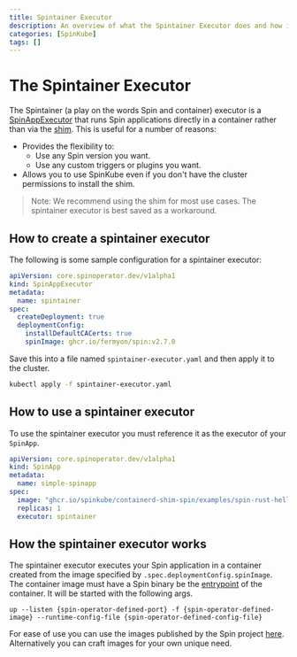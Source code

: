 ```yaml
---
title: Spintainer Executor
description: An overview of what the Spintainer Executor does and how it can be used.
categories: [SpinKube]
tags: []
---
```


# The Spintainer Executor

The Spintainer (a play on the words Spin and container) executor is a [SpinAppExecutor](../../reference/spin-app-executor) that runs Spin applications directly in a container rather than via the [shim](../../topics/architecture#containerd-shim-spin). This is useful for a number of reasons:

- Provides the flexibility to:
  - Use any Spin version you want.
  - Use any custom triggers or plugins you want.
- Allows you to use SpinKube even if you don't have the cluster permissions to install the shim.

> Note: We recommend using the shim for most use cases. The spintainer executor is best saved as a workaround.

## How to create a spintainer executor

The following is some sample configuration for a spintainer executor:

```yaml
apiVersion: core.spinoperator.dev/v1alpha1
kind: SpinAppExecutor
metadata:
  name: spintainer
spec:
  createDeployment: true
  deploymentConfig:
    installDefaultCACerts: true
    spinImage: ghcr.io/fermyon/spin:v2.7.0
```

Save this into a file named `spintainer-executor.yaml` and then apply it to the cluster.

```bash
kubectl apply -f spintainer-executor.yaml
```

## How to use a spintainer executor

To use the spintainer executor you must reference it as the executor of your `SpinApp`.

```yaml
apiVersion: core.spinoperator.dev/v1alpha1
kind: SpinApp
metadata:
  name: simple-spinapp
spec:
  image: "ghcr.io/spinkube/containerd-shim-spin/examples/spin-rust-hello:v0.13.0"
  replicas: 1
  executor: spintainer
```

## How the spintainer executor works

The spintainer executor executes your Spin application in a container created from the image specified by `.spec.deploymentConfig.spinImage`. The container image must have a Spin binary be the [entrypoint](https://docs.docker.com/reference/dockerfile/#entrypoint) of the container. It will be started with the following args.

```
up --listen {spin-operator-defined-port} -f {spin-operator-defined-image} --runtime-config-file {spin-operator-defined-config-file}
```

For ease of use you can use the images published by the Spin project [here](https://github.com/fermyon/spin/pkgs/container/spin). Alternatively you can craft images for your own unique need.
